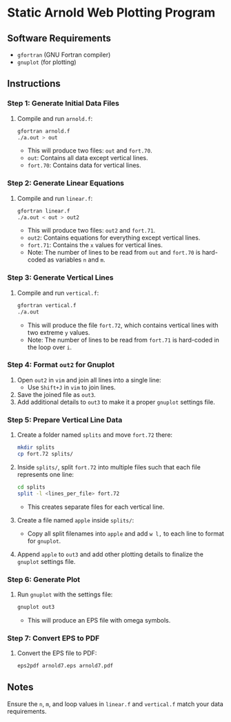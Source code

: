 # Static Arnold Web Plotting Program

## Software Requirements

- `gfortran` (GNU Fortran compiler)
- `gnuplot` (for plotting)

## Instructions

### Step 1: Generate Initial Data Files

1. Compile and run `arnold.f`:
    ```bash
    gfortran arnold.f
    ./a.out > out
    ```
   - This will produce two files: `out` and `fort.70`.
   - `out`: Contains all data except vertical lines.
   - `fort.70`: Contains data for vertical lines.

### Step 2: Generate Linear Equations

1. Compile and run `linear.f`:
    ```bash
    gfortran linear.f
    ./a.out < out > out2
    ```
   - This will produce two files: `out2` and `fort.71`.
   - `out2`: Contains equations for everything except vertical lines.
   - `fort.71`: Contains the `x` values for vertical lines.
   - Note: The number of lines to be read from `out` and `fort.70` is hard-coded as variables `n` and `m`.

### Step 3: Generate Vertical Lines

1. Compile and run `vertical.f`:
    ```bash
    gfortran vertical.f
    ./a.out
    ```
   - This will produce the file `fort.72`, which contains vertical lines with two extreme `y` values.
   - Note: The number of lines to be read from `fort.71` is hard-coded in the loop over `i`.

### Step 4: Format `out2` for Gnuplot

1. Open `out2` in `vim` and join all lines into a single line:
   - Use `Shift+J` in `vim` to join lines.
2. Save the joined file as `out3`.
3. Add additional details to `out3` to make it a proper `gnuplot` settings file.

### Step 5: Prepare Vertical Line Data

1. Create a folder named `splits` and move `fort.72` there:
    ```bash
    mkdir splits
    cp fort.72 splits/
    ```
2. Inside `splits/`, split `fort.72` into multiple files such that each file represents one line:
    ```bash
    cd splits
    split -l <lines_per_file> fort.72
    ```
   - This creates separate files for each vertical line.

3. Create a file named `apple` inside `splits/`:
   - Copy all split filenames into `apple` and add `w l,` to each line to format for `gnuplot`.
4. Append `apple` to `out3` and add other plotting details to finalize the `gnuplot` settings file.

### Step 6: Generate Plot

1. Run `gnuplot` with the settings file:
    ```bash
    gnuplot out3
    ```
   - This will produce an EPS file with omega symbols.

### Step 7: Convert EPS to PDF

1. Convert the EPS file to PDF:
    ```bash
    eps2pdf arnold7.eps arnold7.pdf
    ```

## Notes

Ensure the `n`, `m`, and loop values in `linear.f` and `vertical.f` match your data requirements.
